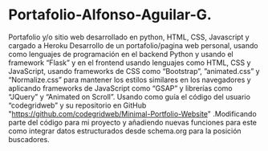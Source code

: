 # Portafolio-Alfonso-Aguilar-G.
Portafolio y/o sitio web desarrollado en python, HTML, CSS, Javascript y cargado a Heroku 
Desarrollo de un portafolio/pagina web personal, usando como
lenguajes de programación en el backend Python y usando el
framework “Flask” y en el frontend usando lenguajes como HTML,
CSS y JavaScript, usando frameworks de CSS como “Bootstrap”,
”animated.css” y “Normalize.css” para mantener los estilos
similares en los navegadores y aplicando frameworks de
JavaScript como “GSAP” y librerías como “JQuery” y “Animated on
Scroll”. Usando como guía el código del usuario “codegridweb” y
su repositorio en GitHub "https://github.com/codegridweb/Minimal-Portfolio-Website"
.Modificando parte del código para mi proyecto y añadiendo
nuevas funciones para este como integrar datos estructurados
desde schema.org para la posición buscadores.
